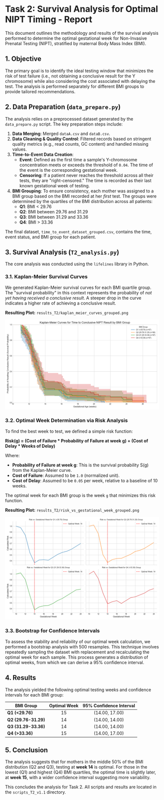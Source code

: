 # Task 2: Survival Analysis for Optimal NIPT Timing - Report

This document outlines the methodology and results of the survival analysis performed to determine the optimal gestational week for Non-Invasive Prenatal Testing (NIPT), stratified by maternal Body Mass Index (BMI).

## 1. Objective

The primary goal is to identify the ideal testing window that minimizes the risk of test failure (i.e., not obtaining a conclusive result for the Y chromosome) while also considering the cost associated with delaying the test. The analysis is performed separately for different BMI groups to provide tailored recommendations.

## 2. Data Preparation (`data_prepare.py`)

The analysis relies on a preprocessed dataset generated by the `data_prepare.py` script. The key preparation steps include:

1.  **Data Merging**: Merged `dataA.csv` and `dataB.csv`.
2.  **Data Cleaning & Quality Control**: Filtered records based on stringent quality metrics (e.g., read counts, GC content) and handled missing values.
3.  **Time-to-Event Data Creation**: 
    *   **Event**: Defined as the first time a sample's Y-chromosome concentration meets or exceeds the threshold of `0.04`. The time of the event is the corresponding gestational week.
    *   **Censoring**: If a patient never reaches the threshold across all their tests, they are "right-censored." The time is recorded as their last known gestational week of testing.
4.  **BMI Grouping**: To ensure consistency, each mother was assigned to a BMI group based on the BMI recorded at her *first* test. The groups were determined by the quartiles of the BMI distribution across all patients:
    *   **Q1**: BMI < 29.76
    *   **Q2**: BMI between 29.76 and 31.29
    *   **Q3**: BMI between 31.29 and 33.36
    *   **Q4**: BMI > 33.36

The final dataset, `time_to_event_dataset_grouped.csv`, contains the time, event status, and BMI group for each patient.

## 3. Survival Analysis (`T2_analysis.py`)

The core analysis was conducted using the `lifelines` library in Python.

### 3.1. Kaplan-Meier Survival Curves

We generated Kaplan-Meier survival curves for each BMI quartile group. The "survival probability" in this context represents the probability of *not yet having received a conclusive result*. A steeper drop in the curve indicates a higher rate of achieving a conclusive result.

**Resulting Plot:** `results_T2/kaplan_meier_curves_grouped.png`

![Kaplan-Meier Curves](results_T2/kaplan_meier_curves_grouped.png)

### 3.2. Optimal Week Determination via Risk Analysis

To find the best week to test, we defined a simple risk function:

**Risk(g) = (Cost of Failure * Probability of Failure at week g) + (Cost of Delay * Weeks of Delay)**

Where:
*   **Probability of Failure at week g**: This is the survival probability S(g) from the Kaplan-Meier curve.
*   **Cost of Failure**: Assumed to be `1.0` (normalized unit).
*   **Cost of Delay**: Assumed to be `0.05` per week, relative to a baseline of 10 weeks.

The optimal week for each BMI group is the week `g` that minimizes this risk function.

**Resulting Plot:** `results_T2/risk_vs_gestational_week_grouped.png`

![Risk Curves](results_T2/risk_vs_gestational_week_grouped.png)

### 3.3. Bootstrap for Confidence Intervals

To assess the stability and reliability of our optimal week calculation, we performed a bootstrap analysis with 500 resamples. This technique involves repeatedly sampling the dataset with replacement and recalculating the optimal week for each sample. This process generates a distribution of optimal weeks, from which we can derive a 95% confidence interval.

## 4. Results

The analysis yielded the following optimal testing weeks and confidence intervals for each BMI group:

| BMI Group         | Optimal Week | 95% Confidence Interval |
| ----------------- | :----------: | :---------------------: |
| **Q1 (<29.76)**   |      15      |    (14.00, 17.00)       |
| **Q2 (29.76-31.29)**|      14      |    (14.00, 14.00)       |
| **Q3 (31.29-33.36)**|      14      |    (14.00, 14.00)       |
| **Q4 (>33.36)**   |      15      |    (14.00, 17.00)       |

## 5. Conclusion

The analysis suggests that for mothers in the middle 50% of the BMI distribution (Q2 and Q3), testing at **week 14** is optimal. For those in the lowest (Q1) and highest (Q4) BMI quartiles, the optimal time is slightly later, at **week 15**, with a wider confidence interval suggesting more variability.

This concludes the analysis for Task 2. All scripts and results are located in the `scripts_T2_v1.1` directory.